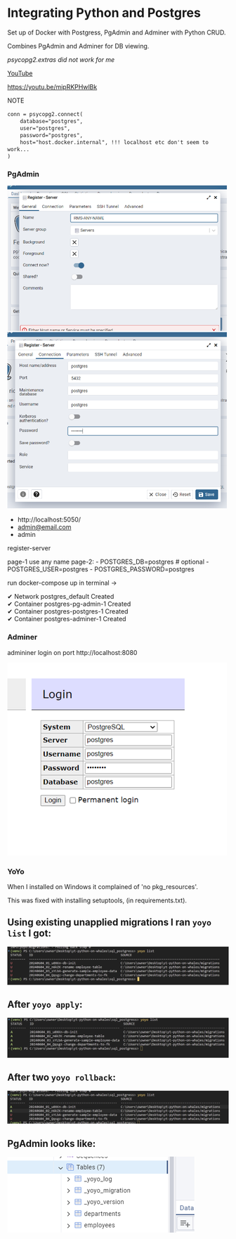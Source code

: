 # Integrating Python and Postgres
Set up of Docker with Postgress, PgAdmin and Adminer with Python CRUD.

Combines PgAdmin and Adminer for DB viewing.

*psycopg2.extras did not work for me*

[YouTube](https://youtu.be/mipRKPHwlBkI)

https://youtu.be/mipRKPHwlBk

NOTE
```
conn = psycopg2.connect(
    database="postgres",
    user="postgres",
    password="postgres",
    host="host.docker.internal", !!! localhost etc don't seem to work...
)
```

### PgAdmin

<img src="./images/register-server-1.png"  width="500" >

<img src="./images/register-server-2.png"  width="500" >


<!-- ![PAGE](./images/register-server-1.png ) -->


- http://localhost:5050/
- admin@email.com
- admin

register-server

page-1 use any name
page-2:
      - POSTGRES_DB=postgres # optional
      - POSTGRES_USER=postgres
      - POSTGRES_PASSWORD=postgres

run docker-compose up in terminal ->

 ✔ Network postgres_default       Created                                                                                 
 ✔ Container postgres-pg-admin-1  Created                                                                                 
 ✔ Container postgres-postgres-1  Created                                                                                 
 ✔ Container postgres-adminer-1   Created     

### Adminer

admininer login on port http://localhost:8080

<img src="./images/adminer-login.png"  width="500" >

### YoYo

When I installed on Windows it complained of 'no pkg_resources'.

This was fixed with installing setuptools, (in requirements.txt).

## Using existing unapplied migrations I ran `yoyo list` I got:

![Initial](./images/yoyo-initial.png 'YoYo')

## After `yoyo apply`:

![First Apply](./images/yoyo-list-after-apply.png 'YoYo')

## After two `yoyo rollback`:

![Two Rollbacks](./images/yoyo-list-after-two-rollbacks.png 'YoYo')

## PgAdmin looks like:

![PgAdmin](./images/yoyo-pgadmin.png 'YoYo')